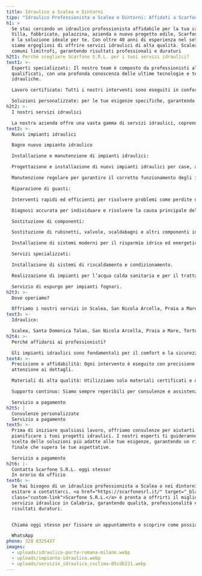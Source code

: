 ```yaml
---
title: Idraulico a Scalea e Dintorni
tipo: "Idraulico Professionista a Scalea e Dintorni: Affidati a Scarfone S.R.L."
h1: >
  Se stai cercando un idraulico professionista affidabile per la tua casa,
  Villa, fabbricato, palazzina, azienda o nuovo progetto edile, Scarfone S.R.L.
  è la soluzione ideale per te. Con oltre 40 anni di esperienza nel settore,
  siamo orgogliosi di offrire servizi idraulici di alta qualità. Scalea e i
  comuni limitrofi, garantendo risultati professionali e duraturi
h2t1: Perché scegliere Scarfone S.R.L. per i tuoi servizi idraulici?
text1: >-
  Esperti specializzati: Il nostro team è composto da professionisti altamente
  qualificati, con una profonda conoscenza delle ultime tecnologie e tecniche
  idrauliche.

  Lavoro certificato: Tutti i nostri interventi sono eseguiti in conformità con gli standard di qualità più rigorosi e le normative vigenti.

  Soluzioni personalizzate: per le tue esigenze specifiche, garantendo soluzioni su misura. 
h2t2: >-
  I nostri servizi idraulici

  La nostra azienda offre una vasta gamma di servizi idraulici, coprendo ogni lavoro per le tue esigenze:
text2: >-
  Nuovi impianti idraulici

  Bagno nuovo impianto idraulico

  Installazione e manutenzione di impianti idraulici:

  Progettazione e installazione di nuovi impianti idraulici per case, appartamenti, Ville e uffici.

  Manutenzione regolare per garantire il corretto funzionamento degli impianti.

  Riparazione di guasti:

  Interventi rapidi ed efficienti per risolvere problemi come perdite d’acqua, tubi rotti o scarichi intasati.

  Diagnosi accurata per individuare e risolvere la causa principale del problema.

  Sostituzione di componenti:

  Sostituzione di rubinetti, valvole, scaldabagni e altri componenti idraulici con prodotti di alta qualità.

  Installazione di sistemi moderni per il risparmio idrico ed energetico.

  Servizi specializzati:

  Installazione di sistemi di riscaldamento e condizionamento.

  Realizzazione di impianti per l’acqua calda sanitaria e per il trattamento delle acque reflue.

  Servizio di espurgo per impianti fognari.
h2t3: >-
  Dove operiamo?

  Offriamo i nostri servizi in Scalea, San Nicola Arcella, Praia a Mare, Santa Maria Del Cedro, Grisolia, Diamante, Cirella e nei comuni circostanti, tra cui tutta la fascia tirrenica:
text3: >-
  Idraulico: 

  Scalea, Santa Domenica Talao, San Nicola Arcella, Praia a Mare, Tortora, Maratea, Papasidero, Verbicaro, Santa Maria del Cedro, Grisolia, Cirella, Diamante, Belvedere Marittimo, Sangineto, Fuscaldo, Maierà, Cittadella del Capo, Cetraro, Guardia Piemontese, Paola (Santuario di San Francesco), Tropea, Capo Vaticano, Reggio Calabria, Soverato, Pizzo Calabro, Stilo, Le Castella (Crotone), Vibo Valentia Marina, Napoli, Salerno, Avellino, Battipaglia, Pompei, Scafati, Sorrento, Positano, Vietri sul Mare, Ravello, Minori e Maiori, Cetara, Vico Equense, Ischia, Capri, Procida, Polignano a Mare, Roma, Milano, Firenze, Pisa, Livorno, Chianti, Montalcino, Montepulciano, San Gimignano, Viareggio, Forte dei Marmi, Siena, Perugia, Assisi, Orvieto, Norcia, Gubbio, Cefalù, Sciacca, Favignana, Etna, Isola di Pantelleria, Noto, Venezia, Padova, Verona, Jesolo, Bologna, Rimini, Riccione, Cattolica, Torino, Porto Cervo, Costa Smeralda, Alghero, Baja Sardinia, La Maddalena, Pula (Chia), Palermo, Catania, Taormina, Portofino, Lago Maggiore, Lago di Como, Como, Genova, Ancona, Pesaro, Lecce, Porto Cesareo, Gallipoli, Ostuni, Santa Maria di Leuca, Monopoli, Polignano a Mare, Leuca, Elba, Costa Viola
h2t4: >-
  Perché affidarsi ai professionisti?

  Gli impianti idraulici sono fondamentali per il comfort e la sicurezza della tua casa o azienda. Un lavoro mal eseguito può portare a problemi costosi e danni strutturali. Ecco perché è essenziale affidarsi a professionisti esperti come Scarfone S.R.L. :
text4: >-
  Precisione e affidabilità: Ogni intervento è eseguito con precisione e
  attenzione ai dettagli.

  Materiali di alta qualità: Utilizziamo solo materiali certificati e di prima classe.

  Supporto continuo: Siamo sempre reperibili per consulenze e assistenza post-intervento.

  Servizio a pagamento
h2t5: |
  Consulenze personalizzate
  Servizio a pagamento
text5: >-
  Prima di iniziare qualsiasi lavoro, offriamo consulenze per aiutarti a
  pianificare i tuoi progetti idraulici. I nostri esperti ti guideranno nella
  scelta delle soluzioni più adatte alle tue esigenze, garantendo un risultato
  finale che supera le tue aspettative.

  Servizio a pagamento
h2t6: |-
  Contatta Scarfone S.R.L. oggi stesso!
  In orario da ufficio
text6: >-
  Se hai bisogno di un idraulico professionista a Scalea o nei dintorni, non
  esitare a contattarci. <a href="https://scarfonesrl.it/" target="_blank"
  class="custom-link">Scarfone S.R.L.</a> è pronta a offrirti il miglior
  servizio idraulico in Calabria, garantendo qualità, professionalità e
  risultati duraturi.


  Chiama oggi stesso per fissare un appuntamento e scoprire come possiamo aiutarti a risolvere ogni problema idraulico!  

  WhatsApp 
phone: 328 8325437
images:
  - uploads/idraulico-porta-romana-milano.webp
  - uploads/impianto-idraulico.webp
  - uploads/servizio_idraulica_csclima-05cdb221.webp
---
```

